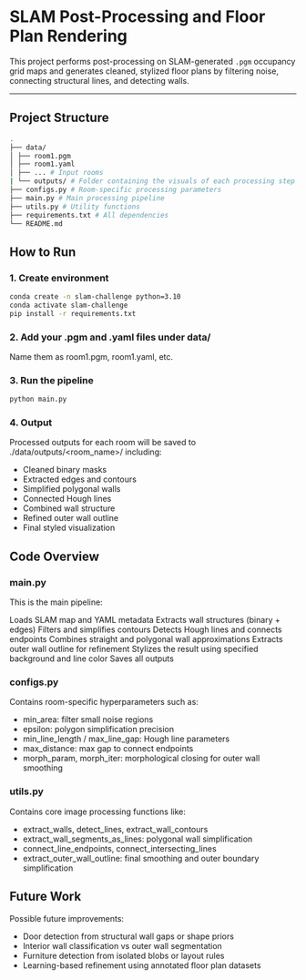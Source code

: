 # SLAM Post-Processing and Floor Plan Rendering

This project performs post-processing on SLAM-generated `.pgm` occupancy grid maps and generates cleaned, stylized floor plans by filtering noise, connecting structural lines, and detecting walls.

---

## Project Structure

```bash
. 
├── data/ 
│ ├── room1.pgm 
│ ├── room1.yaml 
│ ├── ... # Input rooms 
| └── outputs/ # Folder containing the visuals of each processing step and final outcome of 3 rooms
├── configs.py # Room-specific processing parameters 
├── main.py # Main processing pipeline 
├── utils.py # Utility functions 
├── requirements.txt # All dependencies 
└── README.md
```

## How to Run

### 1. Create environment

```bash
conda create -n slam-challenge python=3.10
conda activate slam-challenge
pip install -r requirements.txt
```

### 2. Add your .pgm and .yaml files under data/

Name them as room1.pgm, room1.yaml, etc.

### 3. Run the pipeline

```bash
python main.py
```

### 4. Output
Processed outputs for each room will be saved to ./data/outputs/<room_name>/ including:

- Cleaned binary masks
- Extracted edges and contours
- Simplified polygonal walls
- Connected Hough lines
- Combined wall structure
- Refined outer wall outline
- Final styled visualization

## Code Overview

### main.py

This is the main pipeline:

Loads SLAM map and YAML metadata
Extracts wall structures (binary + edges)
Filters and simplifies contours
Detects Hough lines and connects endpoints
Combines straight and polygonal wall approximations
Extracts outer wall outline for refinement
Stylizes the result using specified background and line color
Saves all outputs

### configs.py

Contains room-specific hyperparameters such as:

- min_area: filter small noise regions
- epsilon: polygon simplification precision
- min_line_length / max_line_gap: Hough line parameters
- max_distance: max gap to connect endpoints
- morph_param, morph_iter: morphological closing for outer wall smoothing

### utils.py

Contains core image processing functions like:

- extract_walls, detect_lines, extract_wall_contours
- extract_wall_segments_as_lines: polygonal wall simplification
- connect_line_endpoints, connect_intersecting_lines
- extract_outer_wall_outline: final smoothing and outer boundary simplification

## Future Work

Possible future improvements:

- Door detection from structural wall gaps or shape priors
- Interior wall classification vs outer wall segmentation
- Furniture detection from isolated blobs or layout rules
- Learning-based refinement using annotated floor plan datasets